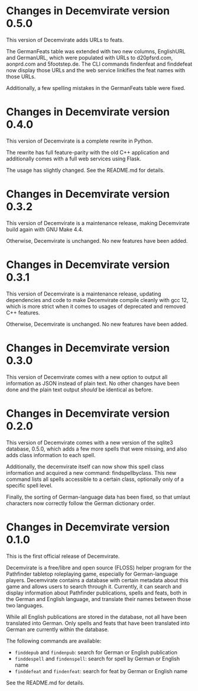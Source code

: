 Changes in Decemvirate version 0.5.0
====================================

This version of Decemvirate adds URLs to feats.

The GermanFeats table was extended with two new columns, EnglishURL and
GermanURL, which were populated with URLs to d20pfsrd.com, aonprd.com
and 5footstep.de. The CLI commands findenfeat and finddefeat now
display those URLs and the web service linkifies the feat names with
those URLs.

Additionally, a few spelling mistakes in the GermanFeats table were
fixed.


Changes in Decemvirate version 0.4.0
====================================

This version of Decemvirate is a complete rewrite in Python.

The rewrite has full feature-parity with the old C++ application and
additionally comes with a full web services using Flask.

The usage has slightly changed. See the README.md for details.


Changes in Decemvirate version 0.3.2
====================================

This version of Decemvirate is a maintenance release, making Decemvirate
build again with GNU Make 4.4.

Otherwise, Decemvirate is unchanged. No new features have been added.


Changes in Decemvirate version 0.3.1
====================================

This version of Decemvirate is a maintenance release, updating dependencies and
code to make Decemvirate compile cleanly with gcc 12, which is more strict
when it comes to usages of deprecated and removed C++ features.

Otherwise, Decemvirate is unchanged. No new features have been added.


Changes in Decemvirate version 0.3.0
====================================

This version of Decemvirate comes with a new option to output all information
as JSON instead of plain text. No other changes have been done and the plain
text output *should* be identical as before.


Changes in Decemvirate version 0.2.0
====================================

This version of Decemvirate comes with a new version of the sqlite3 database,
0.5.0, which adds a few more spells that were missing, and also adds class
information to each spell.

Additionally, the decemvirate itself can now show this spell class information
and acquired a new command: findspellbyclass. This new command lists all spells
accessible to a certain class, optionally only of a specific spell level.

Finally, the sorting of German-language data has been fixed, so that umlaut
characters now correctly follow the German dictionary order.


Changes in Decemvirate version 0.1.0
====================================

This is the first official release of Decemvirate.

Decemvirate is a free/libre and open source (FLOSS) helper program for the
Pathfinder tabletop roleplaying game, especially for German-language players.
Decemvirate contains a database with certain metadata about this game and
allows users to search through it. Currently, it can search and display
information about Pathfinder publications, spells and feats, both in the
German and English language, and translate their names between those two
languages.

While all English publications are stored in the database, not all have
been translated into German. Only spells and feats that have been translated
into German are currently within the database.

The following commands are available:
- `finddepub` and `findenpub`: search for German or English publication
- `finddespell` and `findenspell`: search for spell by German or English name
- `finddefeat` and `findenfeat`: search for feat by German or English name

See the README.md for details.

